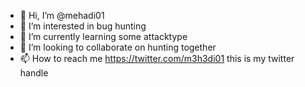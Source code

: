 - 👋 Hi, I’m @mehadi01
- 👀 I’m interested in bug hunting  
- 🌱 I’m currently learning some attacktype 
- 💞️ I’m looking to collaborate on hunting together
- 📫 How to reach me https://twitter.com/m3h3di01 this is my twitter handle

<!---
mehadi01/mehadi01 is a ✨ special ✨ repository because its `README.md` (this file) appears on your GitHub profile.
You can click the Preview link to take a look at your changes.
--->
